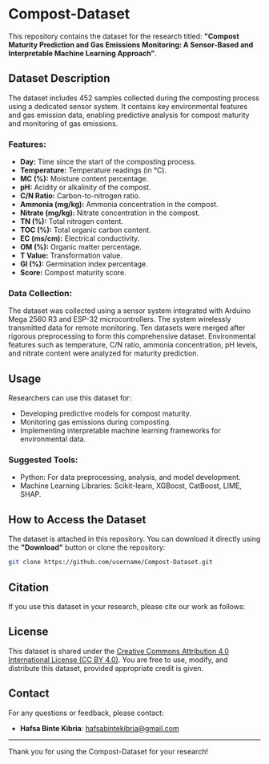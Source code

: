 # Compost-Dataset

This repository contains the dataset for the research titled:
**"Compost Maturity Prediction and Gas Emissions Monitoring: A Sensor-Based and Interpretable Machine Learning Approach"**.

## Dataset Description
The dataset includes 452 samples collected during the composting process using a dedicated sensor system. It contains key environmental features and gas emission data, enabling predictive analysis for compost maturity and monitoring of gas emissions.

### Features:
- **Day:** Time since the start of the composting process.
- **Temperature:** Temperature readings (in °C).
- **MC (%):** Moisture content percentage.
- **pH:** Acidity or alkalinity of the compost.
- **C/N Ratio:** Carbon-to-nitrogen ratio.
- **Ammonia (mg/kg):** Ammonia concentration in the compost.
- **Nitrate (mg/kg):** Nitrate concentration in the compost.
- **TN (%):** Total nitrogen content.
- **TOC (%):** Total organic carbon content.
- **EC (ms/cm):** Electrical conductivity.
- **OM (%):** Organic matter percentage.
- **T Value:** Transformation value.
- **GI (%):** Germination index percentage.
- **Score:** Compost maturity score.

### Data Collection:
The dataset was collected using a sensor system integrated with Arduino Mega 2560 R3 and ESP-32 microcontrollers. The system wirelessly transmitted data for remote monitoring. Ten datasets were merged after rigorous preprocessing to form this comprehensive dataset. Environmental features such as temperature, C/N ratio, ammonia concentration, pH levels, and nitrate content were analyzed for maturity prediction.

## Usage
Researchers can use this dataset for:
- Developing predictive models for compost maturity.
- Monitoring gas emissions during composting.
- Implementing interpretable machine learning frameworks for environmental data.

### Suggested Tools:
- Python: For data preprocessing, analysis, and model development.
- Machine Learning Libraries: Scikit-learn, XGBoost, CatBoost, LIME, SHAP.

## How to Access the Dataset
The dataset is attached in this repository. You can download it directly using the **"Download"** button or clone the repository:
```bash
git clone https://github.com/username/Compost-Dataset.git
```

## Citation
If you use this dataset in your research, please cite our work as follows:



## License
This dataset is shared under the [Creative Commons Attribution 4.0 International License (CC BY 4.0)](https://creativecommons.org/licenses/by/4.0/). You are free to use, modify, and distribute this dataset, provided appropriate credit is given.

## Contact
For any questions or feedback, please contact:
- **Hafsa Binte Kibria**: hafsabintekibria@gmail.com

---

Thank you for using the Compost-Dataset for your research!
